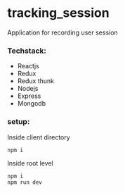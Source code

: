 # tracking_session
Application for recording user session 

### Techstack:
* Reactjs
* Redux
* Redux thunk
* Nodejs
* Express
* Mongodb

### setup:
Inside client directory
```
npm i 
```
Inside root level
```
npm i
npm run dev
```
